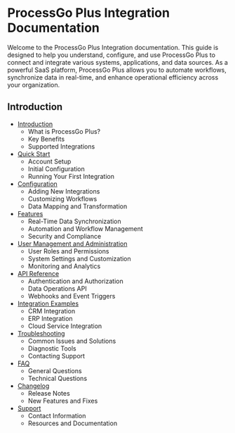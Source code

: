 # ProcessGo Plus Integration Documentation

Welcome to the ProcessGo Plus Integration documentation. This guide is designed to help you understand, configure, and use ProcessGo Plus to connect and integrate various systems, applications, and data sources. As a powerful SaaS platform, ProcessGo Plus allows you to automate workflows, synchronize data in real-time, and enhance operational efficiency across your organization.

## Introduction

- [Introduction](#introduction)
  - What is ProcessGo Plus?
  - Key Benefits
  - Supported Integrations
- [Quick Start](quick-start.md)
  - Account Setup
  - Initial Configuration
  - Running Your First Integration
- [Configuration](configuration.md)
  - Adding New Integrations
  - Customizing Workflows
  - Data Mapping and Transformation
- [Features](features.md)
  - Real-Time Data Synchronization
  - Automation and Workflow Management
  - Security and Compliance
- [User Management and Administration](administration.md)
  - User Roles and Permissions
  - System Settings and Customization
  - Monitoring and Analytics
- [API Reference](api-reference.md)
  - Authentication and Authorization
  - Data Operations API
  - Webhooks and Event Triggers
- [Integration Examples](integration-examples.md)
  - CRM Integration
  - ERP Integration
  - Cloud Service Integration
- [Troubleshooting](troubleshooting.md)
  - Common Issues and Solutions
  - Diagnostic Tools
  - Contacting Support
- [FAQ](faq.md)
  - General Questions
  - Technical Questions
- [Changelog](changelog.md)
  - Release Notes
  - New Features and Fixes
- [Support](support.md)
  - Contact Information
  - Resources and Documentation